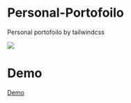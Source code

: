 # Personal-Portofoilo

Personal portofoilo by tailwindcss

![](https://i.imgur.com/HGtnev3.png)

# Demo

[Demo](https://chenxuanzzy.github.io/tailwindcss-project/personal-protfolio/)
